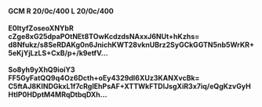 #### GCM R 20/0c/400 L 20/0c/400
**E0ltyfZoseoXNYbR**<br/>**cZge8xG25dpaPOtNEt8TOwKcdzdsNAxxJ6NUt+hKzhs=**<br/>**d8Nfukz/s8SeRDAKg0n6JnichKWT28vknUBrz2SyGCkGGTN5nb5WrKR+5eKjYjLzLS+CxB/p+/k9etfV...**<br/><br/>
**So8yh9yXhQ9ioiY3**<br/>**FF5GyFatQQ9q4Oz6Dcth+oEy4329dI6XUz3KANXvcBk=**<br/>**C5ftAJ8KINDGkxL1f7cRgIEhPsAF+XTTWkFTDlJsgXiR3x7iq/eQgKzvGyHHtIP0HDptM4MRqDtbqDXh...**
